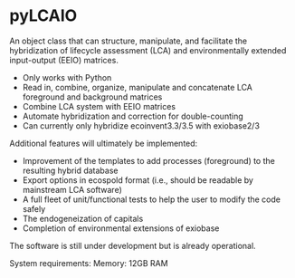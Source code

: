 # pyLCAIO
An object class that can structure, manipulate, and facilitate the hybridization of lifecycle assessment (LCA) and environmentally  extended input-output (EEIO) matrices.

* Only works with Python
* Read in, combine, organize, manipulate and concatenate LCA foreground and background matrices
* Combine LCA system with EEIO matrices
* Automate hybridization and correction for double-counting
* Can currently only hybridize ecoinvent3.3/3.5 with exiobase2/3

Additional features will ultimately be implemented: 
* Improvement of the templates to add processes (foreground) to the resulting hybrid database
* Export options in ecospold format (i.e., should be readable by mainstream LCA software)
* A full fleet of unit/functional tests to help the user to modify the code safely
* The endogeneization of capitals
* Completion of environmental extensions of exiobase

The software is still under development but is already operational.

System requirements:
Memory: 12GB RAM





